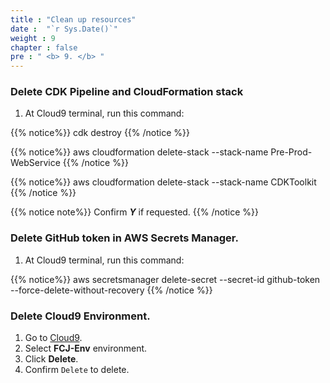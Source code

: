 ```yaml
---
title : "Clean up resources"
date :  "`r Sys.Date()`" 
weight : 9 
chapter : false
pre : " <b> 9. </b> "
---
```

### Delete CDK Pipeline and CloudFormation stack
1. At Cloud9 terminal, run this command:

{{% notice%}}
    cdk destroy
{{% /notice %}}

{{% notice%}}
    aws cloudformation delete-stack --stack-name Pre-Prod-WebService
{{% /notice %}}

{{% notice%}}
    aws cloudformation delete-stack --stack-name CDKToolkit
{{% /notice %}}

{{% notice note%}}
Confirm ***Y*** if requested.
{{% /notice %}}

### Delete GitHub token in AWS Secrets Manager.
1. At Cloud9 terminal, run this command:

{{% notice%}}
    aws secretsmanager delete-secret --secret-id github-token --force-delete-without-recovery
{{% /notice %}}

### Delete Cloud9 Environment.
1. Go to [Cloud9](https://ap-southeast-1.console.aws.amazon.com/cloud9control/home?region=ap-southeast-1#/).
2. Select **FCJ-Env** environment.
3. Click **Delete**.
4. Confirm ```Delete``` to delete.